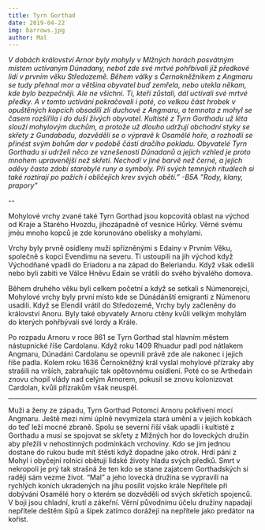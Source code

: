 ```yaml
---
title: Tyrn Gorthad
date: 2019-04-22
img: barrows.jpg
author: Mal
---
```

*V dobách království Arnor byly mohyly v Mlžných horách posvátným místem uctívaným Dúnadany, neboť zde své mrtvé pohřbívali již předkové lidí v prvním věku Středozemě. Během války s Černokněžníkem z Angmaru se tudy přehnal mor a většina obyvatel buď zemřela, nebo utekla někam, kde bylo bezpečněji. Ale ne všichni. Ti, kteří zůstali, dál uctívali své mrtvé předky. A v tomto uctívání pokračovali i poté, co velkou část hrobek v opuštěných kopcích obsadili zlí duchové z Angmaru, a temnota z mohyl se časem rozšířila i do duší živých obyvatel. Kultisté z Tyrn Gorthadu už léta slouží mohylovým duchům, a protože už dlouho udržují obchodní styky se skřety z Gundabadu, dozvěděli se o výpravě k Osamělé hoře, a rozhodli se přinést svým bohům dar v podobě části dračího pokladu. Obyvatelé Tyrn Gorthadu si udrželi něco ze vznešenosti Dúnadanů a jejich vzhled je proto mnohem upravenější než skřetí. Nechodí v jiné barvě než černé, a jejich oděvy často zdobí starobylé runy a symboly. Při svých temných rituálech si také roztírají po pažích i obličejích krev svých obětí.”
-B5A ”Rody, klany, prapory”*

--

Mohylové vrchy zvané také Tyrn Gorthad jsou kopcovitá oblast na východ od Kraje a Starého Hvozdu, jihozápadně of vesnice Hůrky. Věrné svému jméu mnoho kopců je zde korunováno obelisky a mohylami.

Vrchy byly prvně osídleny muži spřízněnými s Edainy v Prvním Věku, společně s kopci Evendimu na severu. Ti ustoupili na jih východ když Východňané vpadli do Eriadoru a na západ do Beleriandu. Když však odešli nebo byli zabiti ve Válce Hněvu Edain se vrátili do svého bývalého domova.

Během druhého věku byli celkem početní a když se setkali s Númenorejci, Mohylové vrchy byly první místo kde se Dúnádánští emigranti z Númenoru usadili. Když se Elendil vrátil do Středozemě, Vrchy byly začleněny do království Anoru. Byly také obyvately Arnoru ctěny kvůli velkým mohylám do kterých pohřbývali své lordy a Krále.

Po rozpadu Arnoru v roce 861 se Tyrn Gorthad stal hlavním městem nástupnické říše Cardolanu. Když roku 1409 Rhuadur padl pod nátlakem Angmaru, Dúnadáni Cardolanu se opevnili právě zde ale nakonec i jejich říše padla. Kolem roku 1636 Černokněžný král vyslal mohylové přízraky aby strašili na vrších, zabraňujíc tak opětovnému osídlení. Poté co se Arthedain znovu chopil vlády nad celým Arnorem, pokusil se znovu kolonizovat Cardolan, kvůli přízrakům však neuspěl.

---

Muži a ženy ze západu, Tyrn Gorthad
Potomci Arnoru pokřivení mocí Angmaru. Ještě mezi nimi úplně nevymizela stará umění a v jejich kobkách do teď leží mocné zbraně. Spolu se severní říší však upadli i kultisté z Gorthadu a musí se spojovat se skřety z Mlžných hor do loveckých družin aby přežili v nehostinných podmínkách vrchoviny. Kdo se jim jednou dostane do rukou bude mít štěstí když dopadne jako otrok. Hrdí páni z Mohyl i obyčejní rolníci obětují lidské životy hladu svých předků. Smrt v nekropoli je prý tak strašná že ten kdo se stane zajatcem Gorthadských si raději sám vezme život.
“Mal” a jeho lovecká družina se vypravili na rychlých koních ukradených na jihu posílit vojsko krále Nepřítele při dobývání Osamělé hory o kterém se dozvěděli od svých skřetích spojenců. V boji jsou chladní, krutí a zákeřní. Věrní původnímu účelu družiny napadají nepřítele deštěm šípů a šipek zatímco dorážejí na nepřítele jako predátor na kořist.
